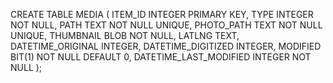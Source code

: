 CREATE TABLE MEDIA (
  ITEM_ID INTEGER PRIMARY KEY,
  TYPE INTEGER NOT NULL,
  PATH TEXT NOT NULL UNIQUE,
  PHOTO_PATH TEXT NOT NULL UNIQUE,
  THUMBNAIL BLOB NOT NULL,
  LATLNG TEXT,
  DATETIME_ORIGINAL INTEGER,
  DATETIME_DIGITIZED INTEGER,
  MODIFIED BIT(1) NOT NULL DEFAULT 0,
  DATETIME_LAST_MODIFIED INTEGER NOT NULL
);
